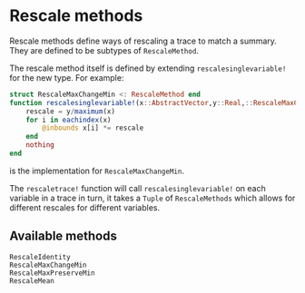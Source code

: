 # Rescale methods

Rescale methods define ways of rescaling a trace to match a summary.
They are defined to be subtypes of `RescaleMethod`.

The rescale method itself is defined by extending `rescalesinglevariable!` for the new type. For example:

```julia
struct RescaleMaxChangeMin <: RescaleMethod end
function rescalesinglevariable!(x::AbstractVector,y::Real,::RescaleMaxChangeMin)
    rescale = y/maximum(x)
    for i in eachindex(x)
        @inbounds x[i] *= rescale
    end
    nothing
end
```

is the implementation for `RescaleMaxChangeMin`.

The `rescaletrace!` function will call `rescalesinglevariable!` on each variable in a trace in turn, it takes a `Tuple` of `RescaleMethods` which allows for different rescales for different variables.

## Available methods

```@docs
RescaleIdentity
RescaleMaxChangeMin
RescaleMaxPreserveMin
RescaleMean
```